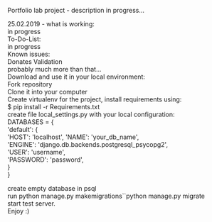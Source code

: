 Portfolio lab project - description in progress...

25.02.2019 - what is working:  
in progress  
To-Do-List:  
in progress  
Known issues:  
Donates Validation  
probably much more than that...  
Download and use it in your local environment:  
Fork repository  
Clone it into your computer  
Create virtualenv for the project, install requirements using:  
$ pip install -r Requirements.txt  
create file local_settings.py with your local configuration:  
DATABASES = {  
       'default': {  
           'HOST': 'localhost', 
           'NAME': 'your_db_name',  
           'ENGINE': 'django.db.backends.postgresql_psycopg2',  
           'USER': 'username',  
           'PASSWORD': 'password',  
       }  
   }  
   
create empty database in psql  
run python manage.py makemigrations``python manage.py migrate  
start test server.  
Enjoy :)  
